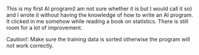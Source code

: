 This is my first AI program(I am not sure whether it is but I would call it so) and I wrote it without having the knowledge of how to write an AI program. It clicked in me somehow while reading a book on statistics.
There is still room for a lot of improvement.

Caution!: Make sure the training data is sorted otherwise the program will not work correctly.
